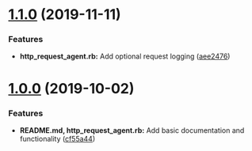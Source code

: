 # [1.1.0](https://github.com/5-stones/huginn_http_request_agent/compare/v1.0.0...v1.1.0) (2019-11-11)


### Features

* **http_request_agent.rb:** Add optional request logging ([aee2476](https://github.com/5-stones/huginn_http_request_agent/commit/aee2476))



# [1.0.0](https://github.com/5-stones/huginn_http_request_agent/compare/cf55a44...v1.0.0) (2019-10-02)


### Features

* **README.md, http_request_agent.rb:** Add basic documentation and functionality ([cf55a44](https://github.com/5-stones/huginn_http_request_agent/commit/cf55a44))



